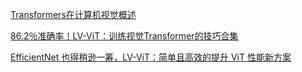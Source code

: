 [Transformers在计算机视觉概述](https://mp.weixin.qq.com/s/IeQdvz8DrNAULy2k7oFgWw)

[86.2％准确率！LV-ViT：训练视觉Transformer的技巧合集](https://mp.weixin.qq.com/s/jkUIQTABe4lTv4QsgLdO3w)

[EfficientNet 也得稍逊一筹，LV-ViT：简单且高效的提升 ViT 性能新方案]()